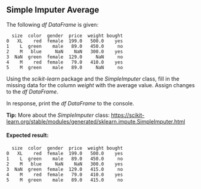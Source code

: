 ## Simple Imputer Average

The following *df DataFrame* is given:

```
  size  color  gender  price  weight bought
0   XL    red  female  199.0   500.0    yes
1    L  green    male   89.0   450.0     no
2    M   blue     NaN    NaN   300.0    yes
3  NaN  green  female  129.0     NaN     no
4    M    red  female   79.0   410.0    yes
5    M  green    male   89.0     NaN     no
```

Using the *scikit-learn* package and the *SimpleImputer* class, fill in the missing data for the column *weight* with the average value. Assign changes to the *df DataFrame*.

In response, print the *df DataFrame* to the console.

**Tip:** More about the *SimpleImputer* class: https://scikit-learn.org/stable/modules/generated/sklearn.impute.SimpleImputer.html

#### Expected result:
```
  size  color  gender  price  weight bought
0   XL    red  female  199.0   500.0    yes
1    L  green    male   89.0   450.0     no
2    M   blue     NaN    NaN   300.0    yes
3  NaN  green  female  129.0   415.0     no
4    M    red  female   79.0   410.0    yes
5    M  green    male   89.0   415.0     no
```
